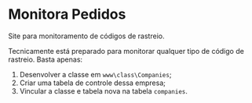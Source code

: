 # Monitora Pedidos
Site para monitoramento de códigos de rastreio. 

Tecnicamente está preparado para monitorar qualquer tipo de código de rastreio. Basta apenas:
1. Desenvolver a classe em `www\class\Companies`;
2. Criar uma tabela de controle dessa empresa;
3. Vincular a classe e tabela nova na tabela `companies`.
